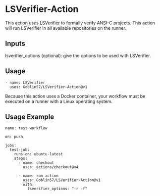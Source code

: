 # LSVerifier-Action
This action uses [LSVerifier](https://pypi.org/project/LSVerifier/) to formally verify ANSI-C projects. This action will run LSVerifier in all available repositories on the runner.

## Inputs

lsverifier_options (optional): give the options to be used with LSVerifier.

## Usage

```
- name: LSVerifier
  uses: Goblin57/LSVerifier-Action@v1
```

Because this action uses a Docker container, your workflow must be executed on a runner with a Linux operating system.

## Usage Example

```
name: test workflow

on: push

jobs:
  test-job:
    runs-on: ubuntu-latest
    steps:
      - name: checkout
        uses: actions/checkout@v4
      
      - name: run action
        uses: Goblin57/LSVerifier-Action@v1
        with:
          lsverifier_options: "-r -f"
```
